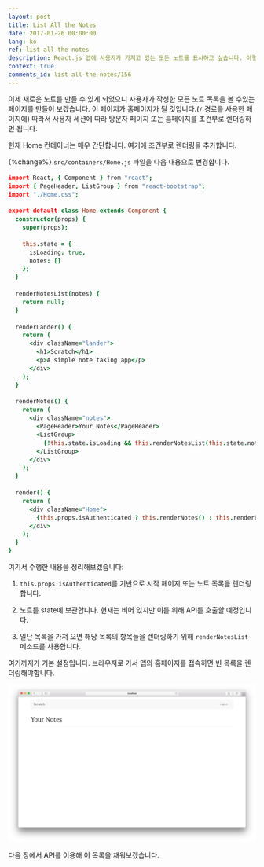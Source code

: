 ```yaml
---
layout: post
title: List All the Notes
date: 2017-01-26 00:00:00
lang: ko
ref: list-all-the-notes
description: React.js 앱에 사용자가 가지고 있는 모든 노트를 표시하고 싶습니다. 이렇게 하려면 사용자가 로그인한 경우 Home 컨테이너를 사용해서 목록을 렌더링합니다.
context: true
comments_id: list-all-the-notes/156
---
```


이제 새로운 노트를 만들 수 있게 되었으니 사용자가 작성한 모든 노트 목록을 볼 수있는 페이지를 만들어 보겠습니다. 이 페이지가 홈페이지가 될 것입니다.(`/` 경로를 사용한 페이지에) 따라서 사용자 세션에 따라 방문자 페이지 또는 홈페이지를 조건부로 렌더링하면 됩니다.

현재 Home 컨테이너는 매우 간단합니다. 여기에 조건부로 렌더링을 추가합니다.

{%change%} `src/containers/Home.js` 파일을 다음 내용으로 변경합니다.

``` coffee
import React, { Component } from "react";
import { PageHeader, ListGroup } from "react-bootstrap";
import "./Home.css";

export default class Home extends Component {
  constructor(props) {
    super(props);

    this.state = {
      isLoading: true,
      notes: []
    };
  }

  renderNotesList(notes) {
    return null;
  }

  renderLander() {
    return (
      <div className="lander">
        <h1>Scratch</h1>
        <p>A simple note taking app</p>
      </div>
    );
  }

  renderNotes() {
    return (
      <div className="notes">
        <PageHeader>Your Notes</PageHeader>
        <ListGroup>
          {!this.state.isLoading && this.renderNotesList(this.state.notes)}
        </ListGroup>
      </div>
    );
  }

  render() {
    return (
      <div className="Home">
        {this.props.isAuthenticated ? this.renderNotes() : this.renderLander()}
      </div>
    );
  }
}
```

여기서 수행한 내용을 정리해보겠습니다:

1. `this.props.isAuthenticated`를 기반으로 시작 페이지 또는 노트 목록을 렌더링합니다.

2. 노트를 state에 보관합니다. 현재는 비어 있지만 이를 위해 API를 호출할 예정입니다.

3. 일단 목록을 가져 오면 해당 목록의 항목들을 렌더링하기 위해 `renderNotesList` 메소드를 사용합니다.

여기까지가 기본 설정입니다. 브라우저로 가서 앱의 홈페이지를 접속하면 빈 목록을 렌더링해야합니다.


![빈화면을 보여주는 홈페이지 화면](/assets/empty-homepage-loaded.png)

다음 장에서 API를 이용해 이 목록을 채워보겠습니다.
